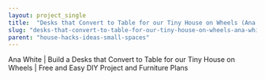 ```yaml
---
layout: project_single
title:  "Desks that Convert to Table for our Tiny House on Wheels (Ana White)"
slug: "desks-that-convert-to-table-for-our-tiny-house-on-wheels-ana-white"
parent: "house-hacks-ideas-small-spaces"
---
```

Ana White | Build a Desks that Convert to Table for our Tiny House on Wheels | Free and Easy DIY Project and Furniture Plans